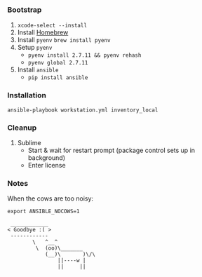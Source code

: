 
### Bootstrap

1. `xcode-select --install`
1. Install [Homebrew](https://github.com/Homebrew/brew/blob/master/share/doc/homebrew/Installation.md#installation)
1. Install `pyenv`
    `brew install pyenv`
1. Setup `pyenv`
    * `pyenv install 2.7.11 && pyenv rehash`
    * `pyenv global 2.7.11`
1. Install `ansible`
    * `pip install ansible`

### Installation

```
ansible-playbook workstation.yml inventory_local
```

### Cleanup

1. Sublime
    * Start & wait for restart prompt (package control sets up in background)
    * Enter license


### Notes

When the cows are too noisy:
```
export ANSIBLE_NOCOWS=1
```

```
 ____________
< Goodbye :( >
 ------------
        \   ^__^
         \  (oo)\_______
            (__)\       )\/\
                ||----w |
                ||     ||
```
